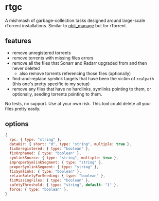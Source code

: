 # rtgc

A mishmash of garbage-collection tasks designed around
large-scale rTorrent installations.
Similar to [qbit_manage](https://github.com/StuffAnThings/qbit_manage)
but for rTorrent.

## features
- remove unregistered torrents
- remove torrents with missing files errors
- remove all the files that Sonarr and Radarr upgraded from and then never deleted
  - also remove torrents referencing those files (optionally)
- find-and-replace symlink targets that have been the victim of `realpath` (this one's pretty specific to my setup)
- remove any files that have no hardlinks, symlinks pointing to them, or optionally, seeding torrents pointing to them. 

No tests, no support. Use at your own risk. 
This tool could delete all your files pretty easily. 

## options
```js
{
  rpc: { type: "string" },
  dataDir: { short: "d", type: "string", multiple: true },
  fixUnregistered: { type: "boolean" },
  fixOrphaned: { type: "boolean" },
  symlinkSource: { type: "string", multiple: true },
  improperSymlinkSegment: { type: "string" },
  properSymlinkSegment: { type: "string" },
  fixSymlinks: { type: "boolean" },
  retainSolelyForSeeding: { type: "boolean" },
  fixMissingFiles: { type: "boolean" },
  safetyThreshold: { type: "string", default: "1" },
  force: { type: "boolean" },
}
```
